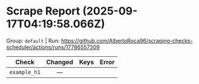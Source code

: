 # Scrape Report (2025-09-17T04:19:58.066Z)

Group: `default`  |  Run: https://github.com/AlbertoRoca96/scraping-checks-scheduler/actions/runs/17786557309

| Check | Changed | Keys | Error |
|---|:---:|:--|:--|
| `example_h1` | — |  |  |
